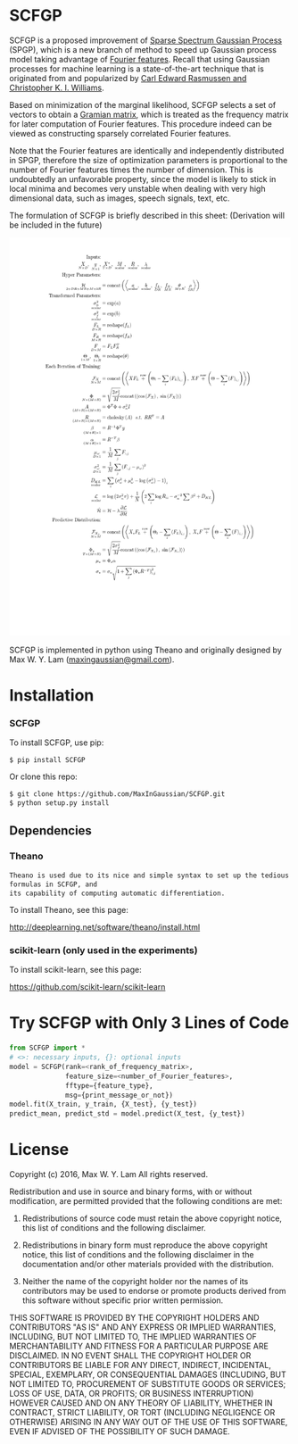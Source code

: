 # SCFGP

SCFGP is a proposed improvement of [Sparse Spectrum Gaussian Process](http://quinonero.net/Publications/lazaro-gredilla10a.pdf) (SPGP), which is a new branch of method to speed up Gaussian process model taking advantage of [Fourier features](https://papers.nips.cc/paper/3182-random-features-for-large-scale-kernel-machines.pdf). Recall that using Gaussian processes for machine learning is a state-of-the-art technique that is originated from and popularized by [Carl Edward Rasmussen and Christopher K. I. Williams](http://www.gaussianprocess.org/gpml/).

Based on minimization of the marginal likelihood, SCFGP selects a set of vectors to obtain a [Gramian matrix](https://en.wikipedia.org/wiki/Gramian_matrix), which is treated as the frequency matrix for later computation of Fourier features. This procedure indeed can be viewed as constructing sparsely correlated Fourier features. 

Note that the Fourier features are identically and independently distributed in SPGP, therefore the size of optimization parameters is proportional to the number of Fourier features times the number of dimension. This is undoubtedly an unfavorable property, since the model is likely to stick in local minima and becomes very unstable when dealing with very high dimensional data, such as images, speech signals, text, etc.

The formulation of SCFGP is briefly described in this sheet: (Derivation will be included in the future)

![SCFGP Formulas](SCFGP_formulas.png?raw=true "SCFGP Formulas")

SCFGP is implemented in python using Theano and originally designed by Max W. Y. Lam (maxingaussian@gmail.com).


# Installation
   
### SCFGP

To install SCFGP, use pip:

    $ pip install SCFGP

Or clone this repo:

    $ git clone https://github.com/MaxInGaussian/SCFGP.git
    $ python setup.py install

## Dependencies
### Theano
    Theano is used due to its nice and simple syntax to set up the tedious formulas in SCFGP, and
    its capability of computing automatic differentiation.
    
To install Theano, see this page:

   http://deeplearning.net/software/theano/install.html

### scikit-learn (only used in the experiments)
    
To install scikit-learn, see this page:

   https://github.com/scikit-learn/scikit-learn
# Try SCFGP with Only 3 Lines of Code
```python
from SCFGP import *
# <>: necessary inputs, {}: optional inputs
model = SCFGP(rank=<rank_of_frequency_matrix>,
              feature_size=<number_of_Fourier_features>,
              fftype={feature_type},
              msg={print_message_or_not})
model.fit(X_train, y_train, {X_test}, {y_test})
predict_mean, predict_std = model.predict(X_test, {y_test})
```

# License
Copyright (c) 2016, Max W. Y. Lam
All rights reserved.

Redistribution and use in source and binary forms, with or without modification, are permitted provided that the following conditions are met:

1. Redistributions of source code must retain the above copyright notice, this list of conditions and the following disclaimer.

2. Redistributions in binary form must reproduce the above copyright notice, this list of conditions and the following disclaimer in the documentation and/or other materials provided with the distribution.

3. Neither the name of the copyright holder nor the names of its contributors may be used to endorse or promote products derived from this software without specific prior written permission.

THIS SOFTWARE IS PROVIDED BY THE COPYRIGHT HOLDERS AND CONTRIBUTORS "AS IS" AND ANY EXPRESS OR IMPLIED WARRANTIES, INCLUDING, BUT NOT LIMITED TO, THE IMPLIED WARRANTIES OF MERCHANTABILITY AND FITNESS FOR A PARTICULAR PURPOSE ARE DISCLAIMED. IN NO EVENT SHALL THE COPYRIGHT HOLDER OR CONTRIBUTORS BE LIABLE FOR ANY DIRECT, INDIRECT, INCIDENTAL, SPECIAL, EXEMPLARY, OR CONSEQUENTIAL DAMAGES (INCLUDING, BUT NOT LIMITED TO, PROCUREMENT OF SUBSTITUTE GOODS OR SERVICES; LOSS OF USE, DATA, OR PROFITS; OR BUSINESS INTERRUPTION) HOWEVER CAUSED AND ON ANY THEORY OF LIABILITY, WHETHER IN CONTRACT, STRICT LIABILITY, OR TORT (INCLUDING NEGLIGENCE OR OTHERWISE) ARISING IN ANY WAY OUT OF THE USE OF THIS SOFTWARE, EVEN IF ADVISED OF THE POSSIBILITY OF SUCH DAMAGE.
